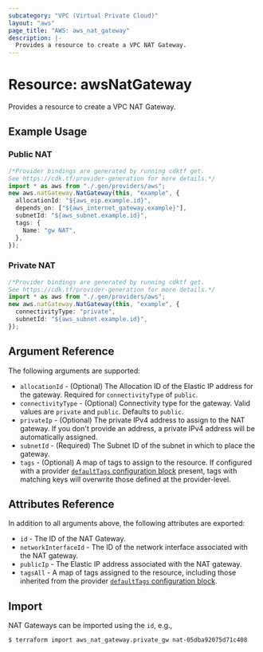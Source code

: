 ```yaml
---
subcategory: "VPC (Virtual Private Cloud)"
layout: "aws"
page_title: "AWS: aws_nat_gateway"
description: |-
  Provides a resource to create a VPC NAT Gateway.
---
```


# Resource: awsNatGateway

Provides a resource to create a VPC NAT Gateway.

## Example Usage

### Public NAT

```typescript
/*Provider bindings are generated by running cdktf get.
See https://cdk.tf/provider-generation for more details.*/
import * as aws from "./.gen/providers/aws";
new aws.natGateway.NatGateway(this, "example", {
  allocationId: "${aws_eip.example.id}",
  depends_on: ["${aws_internet_gateway.example}"],
  subnetId: "${aws_subnet.example.id}",
  tags: {
    Name: "gw NAT",
  },
});

```

### Private NAT

```typescript
/*Provider bindings are generated by running cdktf get.
See https://cdk.tf/provider-generation for more details.*/
import * as aws from "./.gen/providers/aws";
new aws.natGateway.NatGateway(this, "example", {
  connectivityType: "private",
  subnetId: "${aws_subnet.example.id}",
});

```

## Argument Reference

The following arguments are supported:

* `allocationId` - (Optional) The Allocation ID of the Elastic IP address for the gateway. Required for `connectivityType` of `public`.
* `connectivityType` - (Optional) Connectivity type for the gateway. Valid values are `private` and `public`. Defaults to `public`.
* `privateIp` - (Optional) The private IPv4 address to assign to the NAT gateway. If you don't provide an address, a private IPv4 address will be automatically assigned.
* `subnetId` - (Required) The Subnet ID of the subnet in which to place the gateway.
* `tags` - (Optional) A map of tags to assign to the resource. If configured with a provider [`defaultTags` configuration block](https://registry.terraform.io/providers/hashicorp/aws/latest/docs#default_tags-configuration-block) present, tags with matching keys will overwrite those defined at the provider-level.

## Attributes Reference

In addition to all arguments above, the following attributes are exported:

* `id` - The ID of the NAT Gateway.
* `networkInterfaceId` - The ID of the network interface associated with the NAT gateway.
* `publicIp` - The Elastic IP address associated with the NAT gateway.
* `tagsAll` - A map of tags assigned to the resource, including those inherited from the provider [`defaultTags` configuration block](https://registry.terraform.io/providers/hashicorp/aws/latest/docs#default_tags-configuration-block).

## Import

NAT Gateways can be imported using the `id`, e.g.,

```console
$ terraform import aws_nat_gateway.private_gw nat-05dba92075d71c408
```
